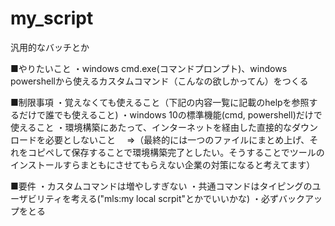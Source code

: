 # my_script
汎用的なバッチとか

■やりたいこと
・windows cmd.exe(コマンドプロンプト)、windows powershellから使えるカスタムコマンド（こんなの欲しかってん）をつくる

■制限事項
・覚えなくても使えること（下記の内容一覧に記載のhelpを参照するだけで誰でも使えること)
・windows 10の標準機能(cmd, powershell)だけで使えること
・環境構築にあたって、インターネットを経由した直接的なダウンロードを必要としないこと
　⇒（最終的には一つのファイルにまとめ上げ、それをコピペして保存することで環境構築完了としたい。そうすることでツールのインストールすらまともにさせてもらえない企業の対策になると考えてます）


■要件
・カスタムコマンドは増やしすぎない
・共通コマンドはタイピングのユーザビリティを考える("mls:my local scrpit"とかでいいかな)
・必ずバックアップをとる